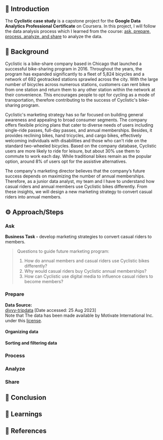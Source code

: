 ## 📝 Introduction 
The **Cyclistic case study** is a capstone project for the **Google Data Analytics Professional Certificate** on Coursera. In this project, I will follow the data analysis process which I learned from the course: <ins>ask, prepare, process, analyze, and share</ins> to analyze the data. 

## 💬 Background
Cyclistic is a bike-share company based in Chicago that launched a successful bike-sharing program in 2016. Throughout the years, the program has expanded significantly to a fleet of 5,824 bicycles and a network of 692 geotracked stations sprawled across the city. With the large number of bicycles across numerous stations, customers can rent bikes from one station and return them to any other station within the network at their convenience. This encourages people to opt for cycling as a mode of transportation, therefore contributing to the success of Cyclistic's bike-sharing program. 

Cyclistic's marketing strategy has so far focused on building general awareness and appealing to broad consumer segments. The company offers flexibile pricing plans that cater to diverse needs of users including single-ride passes, full-day passes, and annual memberships. Besides, it provides reclining bikes, hand tricycles, and cargo bikes, effectively welcoming individuals with disabilities and those who can't ride on the standard two-wheeled bicycles. Based on the company database, Cyclistic users are more likely to ride for leisure, but about 30% use them to commute to work each day. While traditional bikes remain as the popular option, around 8% of users opt for the assistive alternatives. 

The company's marketing director believes that the company’s future success depends on maximizing the number of annual memberships. Therefore, as a junior data analyst, my team and I have to understand how casual riders and annual members use Cyclistic bikes differently. From these insights, we will design a new marketing strategy to convert casual riders into annual members. 

## ⚙ Approach/Steps
### Ask
**Business Task -** develop marketing strategies to convert casual riders to members. <br>
> Questions to guide future marketing program: 
> 1. How do annual members and casual riders use Cyclistic bikes differently?
> 2. Why would casual riders buy Cyclistic annual memberships?
> 3. How can Cyclistic use digital media to influence casual riders to become members?

### Prepare
**Data Source:** <br>
[divvy-tripdata](https://divvy-tripdata.s3.amazonaws.com/index.html) [Date accessed: 25 Aug 2023]
<br> Note that The data has been made available by Motivate International Inc. under this [license](https://www.divvybikes.com/data-license-agreement).

#### Organizing data

#### Sorting and filtering data

### Process

### Analyze

### Share

## 🔮 Conclusion

## 📌 Learnings

## 📘 References
